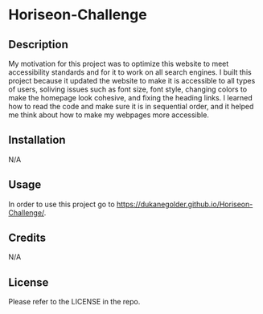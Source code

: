 # Horiseon-Challenge

## Description

My motivation for this project was to optimize this website to meet accessibility standards and for it to work on all search engines. I built this project because it updated the website to make it is accessible to all types of users, soliving issues such as font size, font style, changing colors to make the homepage look cohesive, and fixing the heading links. I learned how to read the code and make sure it is in sequential order, and it helped me think about how to make my webpages more accessible.

## Installation

N/A

## Usage

In order to use this project go to https://dukanegolder.github.io/Horiseon-Challenge/.

## Credits

N/A

## License

Please refer to the LICENSE in the repo.

